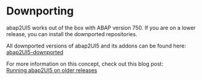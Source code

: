 # Downporting

abap2UI5 works out of the box with ABAP version 750. If you are on a lower release, you can install the downported repositories. <br>

All downported versions of abap2UI5 and its addons can be found  here: <br>
[abap2UI5-downported](https://github.com/abap2UI5-downported/)
<br>

For more information on this concept, check out this blog post: <br>
[Running abap2UI5 on older releases](https://www.linkedin.com/pulse/running-abap2ui5-older-r3-releases-downport-compatibility-abaplint-mjkle/)

